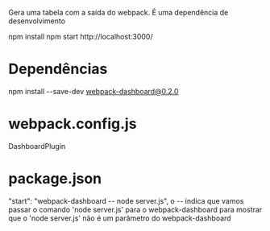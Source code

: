 Gera uma tabela com a saída do webpack.
É uma dependência de desenvolvimento

npm install
npm start
http://localhost:3000/


# Dependências
npm install --save-dev webpack-dashboard@0.2.0


# webpack.config.js
DashboardPlugin


# package.json
"start": "webpack-dashboard -- node server.js",
o -- indica que vamos passar o comando 'node server.js' para o webpack-dashboard
para mostrar que o 'node server.js' não é um parâmetro do webpack-dashboard